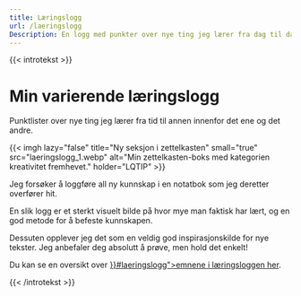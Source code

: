 ```yaml
---
title: Læringslogg
url: /laeringslogg
Description: En logg med punkter over nye ting jeg lærer fra dag til dag.
---
```

{{< introtekst >}}
<h1>Min varierende læringslogg</h1>
<p class="ingress">Punktlister over nye ting jeg lærer fra tid til annen innenfor det ene og det andre.</p>
<div class="portrett-om">
{{< imgh lazy="false" title="Ny seksjon i zettelkasten" small="true" src="laeringslogg_1.webp" alt="Min zettelkasten-boks med kategorien kreativitet fremhevet." holder="LQTIP" >}}
</div>
<p>Jeg forsøker å loggføre all ny kunnskap i en notatbok som jeg deretter overfører hit.</p> 
<p>
En slik logg er et sterkt visuelt bilde på hvor mye man faktisk har lært, og en god metode for å befeste kunnskapen.</p> 
<p>
Dessuten opplever jeg det som en veldig god inspirasjonskilde for nye tekster. Jeg anbefaler deg absolutt å prøve, men hold det enkelt!
</p>
<p>
Du kan se en oversikt over <a href="{{< relref "/emneknagger">}}#laeringslogg">emnene i læringsloggen her</a>.
</p>
{{< /introtekst >}}
